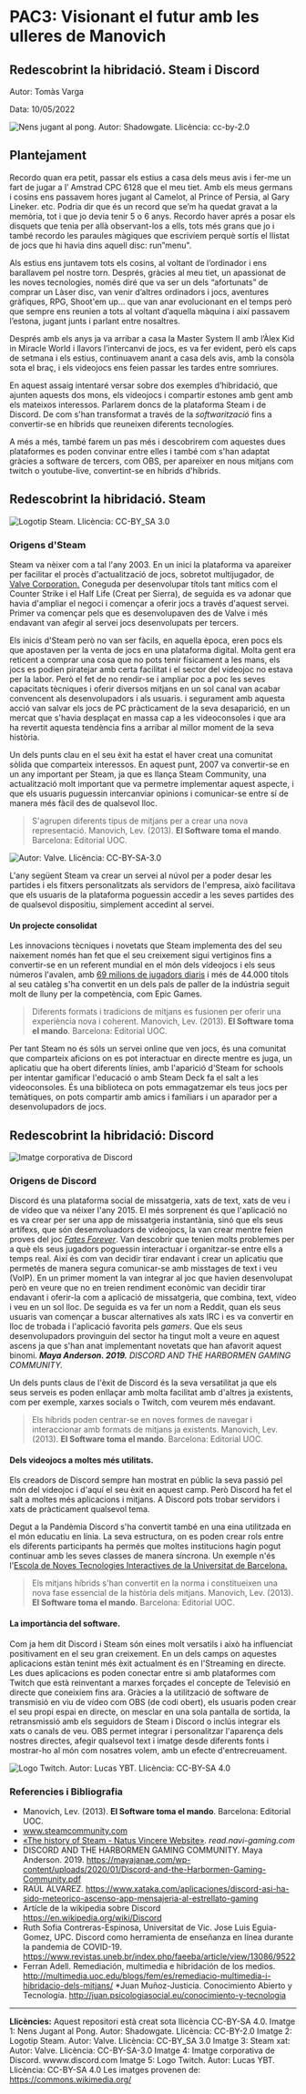 #  PAC3: Visionant el futur amb les ulleres de Manovich

  
##  Redescobrint la hibridació. Steam i Discord

Autor: Tomàs Varga

Data: 10/05/2022

![Nens jugant al pong. Autor: Shadowgate. Llicència: cc-by-2.0](https://upload.wikimedia.org/wikipedia/commons/thumb/b/b7/Universum_TV_Multispiel_2006.jpg/1024px-Universum_TV_Multispiel_2006.jpg)
  



  

##  Plantejament

Recordo quan era petit, passar els estius a casa dels meus avis i fer-me un fart de jugar a l’ Amstrad CPC 6128 que el meu tiet.  Amb els meus germans i cosins ens passavem hores jugant al Camelot, al Prince of Persia, al Gary Lineker. etc. Podria dir que és un record que se’m ha quedat gravat a la memòria, tot i que jo devia tenir 5 o 6 anys. Recordo haver aprés a posar els disquets que tenia per allà observant-los a ells, tots més grans que jo i també recordo les paraules màgiques que escrivíem perquè sortís el llistat de jocs que hi havia dins aquell disc: run”menu". 

Als estius ens juntavem tots els cosins, al voltant de l’ordinador i ens barallavem pel nostre torn. Després, gràcies al meu tiet, un apassionat de les noves tecnologies, només diré que va ser un dels “afortunats” de comprar un Làser disc, van venir d’altres ordinadors i jocs, aventures gràfiques, RPG, Shoot'em up... que van anar evolucionant en el temps però que sempre ens reunien a tots al voltant d’aquella màquina i així passavem l’estona, jugant junts i parlant entre nosaltres.

Després amb els anys ja va arribar a casa la Master System II amb l’Àlex Kid in Miracle World i llavors l’intercanvi de jocs, es va fer evident, però els caps de setmana i els estius, continuavem anant a casa dels avis, amb la consòla sota el braç, i els videojocs ens feien passar les tardes entre somriures.

En aquest assaig intentaré versar sobre dos exemples d’hibridació, que ajunten aquests dos mons, els videojocs i compartir estones amb gent amb els mateixos interessos. Parlarem doncs de la plataforma Steam i de Discord. De com s'han transformat a través de la _softwarització_ fins a convertir-se en híbrids que reuneixen diferents tecnologíes.

A més a més, també farem un pas més i descobrirem com aquestes dues plataformes es poden convinar entre elles i també com s'han adaptat gràcies a software de tercers, com OBS, per apareixer en nous mitjans com twitch o youtube-live, convertint-se en híbrids d'híbrids.


##  Redescobrint la hibridació. Steam

 

![Logotip Steam. Llicència: CC-BY_SA 3.0](https://upload.wikimedia.org/wikipedia/commons/c/c1/Steam_Logo.png)


### Origens d'Steam
Steam va nèixer com a tal l'any 2003. En un inici la plataforma va apareixer per facilitar el procès d'actualització de jocs, sobretot multijugador, de [Valve Corporation.](https://www.valvesoftware.com/) Coneguda per desenvolupar títols tant mítics com el Counter Strike i el Half Life (Creat per Sierra), de seguida es va adonar que havia d'ampliar el negoci i començar a oferir jocs a través d'aquest servei. Primer va començar pels que es desenvolupaven des de Valve i més endavant van afegir al servei jocs desenvolupats per tercers.

Els inicis d'Steam però no van ser fàcils, en aquella època, eren pocs els que apostaven per la venta de jocs en una plataforma digital. Molta gent era reticent a comprar una cosa que no pots tenir físicament a les mans, els jocs es podien piratejar amb certa facilitat i el sector del vídeojoc no estava per la labor. Però el fet de no rendir-se i ampliar poc a poc les seves capacitats tècniques i oferir diversos mitjans en un sol canal van acabar convencent als desenvolupadors i als usuaris. i segurament amb aquesta acció van salvar els jocs de PC pràcticament de la seva desaparició, en un mercat que s'havia desplaçat en massa cap a les videoconsoles i que ara ha revertit aquesta tendència fins a arribar al millor moment de la seva història.

Un dels punts clau en el seu èxit ha estat el haver creat una comunitat sòlida que comparteix interessos. En aquest punt, 2007 va convertir-se en un any important per Steam, ja que es llança Steam Community, una actualització molt important que  va permetre implementar aquest aspecte, i que els usuaris puguessin intercanviar opinions i comunicar-se entre sí de manera més fàcil des de qualsevol lloc.
>S'agrupen diferents tipus de mitjans per a crear una nova representació.
>Manovich, Lev. (2013). **El Software toma el mando**. Barcelona: Editorial UOC.

![Autor: Valve. Llicència: CC-BY-SA-3.0](https://upload.wikimedia.org/wikipedia/commons/c/cb/New_steam_chat.png?20090301115135)


L'any següent Steam va crear un servei al núvol per a poder desar les partides i els fitxers personalitzats als servidors de l'empresa, això facilitava que els usuaris de la plataforma poguessin accedir a les seves partides des de qualsevol dispositiu, simplement accedint al servei.

#### Un projecte consolidat

Les innovacions tècniques i novetats que Steam implementa des del seu naixement només han fet que el seu creixement sigui vertiginos fins a convertir-se  en un referent mundial en el món dels vídeojocs i els seus números l'avalen, amb [69 milions de jugadors diaris](https://steamcommunity.com/groups/steamworks/announcements/detail/3133946090937137591) i més de 44.000 títols al seu catàleg s'ha convertit en un dels pals de paller de la indústria seguit molt de lluny per la competència, com Epic Games.




>Diferents formats i tradicions de mitjans es fusionen per oferir una experiència nova i coherent.
Manovich, Lev. (2013). **El Software toma el mando**. Barcelona: Editorial UOC.

Per tant Steam no és sóls un servei online que ven jocs, és una comunitat que comparteix aficions on es pot interactuar en directe mentre es juga, un aplicatiu que ha obert diferents línies, amb l'aparició d'Steam for schools per intentar gamificar l'educació o amb Steam Deck fa el salt a les videoconsoles. És una biblioteca on pots emmagatzemar els teus jocs per temàtiques, on pots compartir amb amics i familiars i un aparador per a desenvolupadors de jocs.



##  Redescobrint la hibridació: Discord

  ![Imatge corporativa de Discord](https://support.discord.com/hc/article_attachments/1500017894801/5.13_Brand_Refresh_Changelog-Header.jpg)

### Origens de Discord

Discord és una plataforma social de missatgeria,  xats de text, xats de veu i de vídeo que va néixer l'any 2015. El més sorprenent és que l'aplicació no es va crear per ser una app de missatgeria instantània, sinó que els seus artífexs, que són desenvoluadors de videojocs, la van crear mentre feien proves del joc [_Fates Forever_](https://www.mmogames.com/game/fates-forever/).  Van descobrir que tenien molts problemes per a què els seus jugadors poguessin interactuar i organitzar-se entre ells a temps real. Així és com van decidir tirar endavant i crear un aplicatiu que permetés de manera segura comunicar-se amb misstages de text i veu (VoIP). En un primer moment la van integrar al joc que havien desenvolupat però en veure que no en treien rendiment econòmic van decidir tirar endavant i oferir-la com a aplicació de missatgeria, que combina, text, vídeo i veu en un sol lloc.  De seguida es va fer un nom a Reddit, quan els seus usuaris van començar a buscar alternatives als xats IRC i es va convertir en lloc de trobada i l'aplicació favorita pels _gamers_. Que els seus desenvolupadors provinguin del sector ha tingut molt a veure en aquest ascens ja que s'han anat implementant novetats que han afavorit aquest binomi. _**Maya Anderson. 2019.** DISCORD AND THE HARBORMEN GAMING COMMUNITY._

Un dels punts claus de l'èxit de Discord és la seva versatilitat ja que els seus serveis es poden enllaçar amb molta facilitat amb d'altres ja existents, com per exemple, xarxes socials o Twitch, com veurem més endavant.

>Els híbrids poden centrar-se en noves formes de navegar i interaccionar amb formats de mitjans ja existents. Manovich, Lev. (2013). **El Software toma el mando**. Barcelona: Editorial UOC.

#### Dels videojocs a moltes més utilitats. 

Els creadors de Discord sempre han mostrat en públic la seva passió pel món del videojoc i d'aquí el seu èxit en aquest camp. Però Discord ha fet el salt a moltes més aplicacions i mitjans. A Discord pots trobar servidors i xats de pràcticament qualsevol tema. 

Degut a la Pandèmia Discord s'ha convertit també en una eina utilitzada en el món educatiu en línia. La seva estructura, on es poden crear rols entre els diferents participants ha permés que moltes institucions hagin pogut continuar amb les seves classes de manera síncrona. Un exemple n'és l'[Escola de Noves Tecnologies Interactives de la Universitat de Barcelona.](https://www.revistas.uneb.br/index.php/faeeba/article/view/13086/9522)


>Els mitjans híbrids s'han convertit en la norma i constitueixen una nova fase essencial de la història dels mitjans.  Manovich, Lev. (2013). **El Software toma el mando**. Barcelona: Editorial UOC.
  
#### La importància del software.
Com ja hem dit Discord i Steam són eines molt versatils i això ha influenciat positivament en el seu gran creixement. En un dels camps on aquestes aplicacions estàn tenint més èxit actualment és en l'Streaming en directe. Les dues aplicacions es poden conectar entre si amb plataformes com Twitch que està reinventant a marxes forçades el concepte de Televisió en directe que coneixíem fins ara. Gràcies a la utilització de software de transmisió en viu de vídeo com OBS (de codi obert), els usuaris poden crear el seu propi espai en directe, on mesclar en una sola pantalla de sortida, la retransmissió amb els seguidors de Steam i Discord o inclús integrar els xats o canals de veu. OBS permet integrar i personalitzar l'aparença dels nostres directes, afegir qualsevol text i imatge desde diferents fonts i mostrar-ho al món com nosatres volem, amb un efecte d'entrecreuament.

![Logo Twitch. Autor: Lucas YBT. Llicència: CC-BY-SA 4.0](https://upload.wikimedia.org/wikipedia/commons/thumb/d/dd/LOGO_TWITCH_CAR_JE_LIVE_SUR_TWITCH_ET_J%27AI_60_000_ABONEE.png/240px-LOGO_TWITCH_CAR_JE_LIVE_SUR_TWITCH_ET_J%27AI_60_000_ABONEE.png)

  

###  Referencies i Bibliografia

 * Manovich, Lev. (2013). **El Software toma el mando**. Barcelona: Editorial UOC.
* www.steamcommunity.com
* [«The history of Steam - Natus Vincere Website»](https://web.archive.org/web/20170827183549/http://read.navi-gaming.com/en/team_news/history_steam). _read.navi-gaming.com_
* DISCORD AND THE HARBORMEN GAMING COMMUNITY. Maya Anderson. 2019. https://mayajanae.com/wp-content/uploads/2020/01/Discord-and-the-Harbormen-Gaming-Community.pdf
* RAÚL ÁLVAREZ. https://www.xataka.com/aplicaciones/discord-asi-ha-sido-meteorico-ascenso-app-mensajeria-al-estrellato-gaming
* Artícle de la wikipedia sobre Discord https://en.wikipedia.org/wiki/Discord
* Ruth Sofia Contreras-Espinosa, Universitat de Vic. Jose Luis Eguia-Gomez, UPC.  Discord como herramienta de enseñanza en línea durante la pandemia de COVID-19. https://www.revistas.uneb.br/index.php/faeeba/article/view/13086/9522
* Ferran Adell. Remediación, multimedia e hibridación de los medios. http://multimedia.uoc.edu/blogs/fem/es/remediacio-multimedia-i-hibridacio-dels-mitjans/
*Juan Muñoz-Justicia. Conocimiento Abierto y Tecnología. http://juan.psicologiasocial.eu/conocimiento-y-tecnologia
  

  

----

  

**Llicències:**  Aquest repositori està creat sota llicència CC-BY-SA 4.0.
Imatge 1: Nens Jugant al Pong. Autor: Shadowgate. Llicència: CC-BY-2.0
Imatge 2: Logotip Steam. Autor: Valve. Llicència: CC-BY_SA 3.0
Imatge 3: Steam xat: Autor: Valve. Llicència: CC-BY-SA-3.0
Imatge 4: Imatge corporativa de Discord. wwww.discord.com
Imatge 5: Logo Twitch. Autor: Lucas YBT. Llicència: CC-BY-SA 4.0
Les imatges provenen de: https://commons.wikimedia.org/
